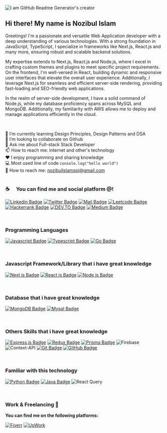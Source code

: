 ![I am GitHub Readme Generator's creator](https://media.licdn.com/dms/image/v2/D5616AQGoki0quzKzCg/profile-displaybackgroundimage-shrink_350_1400/profile-displaybackgroundimage-shrink_350_1400/0/1720179299560?e=1741824000&v=beta&t=ee6kGp1Wluhg1j1WoMB5mtzYkwjBAngM1mUvuo1mZdQ)

## Hi there! My name is Nozibul Islam

Greetings! I'm a passionate and versatile  Web Application developer with a deep understanding of various technologies. With a strong foundation in JavaScript, TypeScript, I specialize in frameworks like Next.js, React.js and many more, ensuring robust and scalable backend solutions.

My expertise extends to Next.js, React.js and Node.js, where I excel in crafting custom themes and plugins to meet specific project requirements. On the frontend, I'm well-versed in React, building dynamic and responsive user interfaces that elevate the overall user experience. Additionally, I leverage Next.js for seamless and efficient server-side rendering, providing fast-loading and SEO-friendly web applications.

In the realm of server-side development, I have a solid command of Node.js, while my database proficiency spans across MySQL and MongoDB. Additionally, my familiarity with AWS allows me to deploy and manage applications efficiently in the cloud.

<br/>

🌱 I’m currently learning Design Principles, Design Patterns and DSA <br/>
👯 I’m looking to collaborate on Github <br/>
💬 Ask me about Full-stack Stack Developer <br/>
📫 How to reach me: internet and other's technology <br/>
:hearts: I enjoy programming and sharing knowledge <br/>
:computer: Most used line of code `console.log("hello world")` <br/>
:e-mail: How to reach me: nozibulislamspi@gmail.com<br/> <br/>



### :coffee: &emsp;You can find me and social platform @!

[![Linkedin Badge](https://img.shields.io/badge/LinkedIn-0077B5?style=for-the-badge&logo=linkedin&logoColor=white)](https://www.linkedin.com/in/Nozibul/) 
[![Twitter Badge](https://img.shields.io/badge/Twitter-1DA1F2?style=for-the-badge&logo=twitter&logoColor=white)](https://twitter.com/Nozibul8) 
[![Mail Badge](https://img.shields.io/badge/Gmail-D14836?style=for-the-badge&logo=gmail&logoColor=white)](mailto:nozibulislamspi@gmail.com)
[![Leetcode Badge](https://img.shields.io/badge/-LeetCode-FFA116?style=for-the-badge&logo=LeetCode&logoColor=black)](https://leetcode.com/u/Nozibul_Islam/) 
[![Hackerrank Badge](https://img.shields.io/badge/-Hackerrank-00EA64?style=flat&logo=HackerRank&logoColor=white)](https://www.hackerrank.com/profile/nozibulislamspi) 
[![DEV.TO Badge](https://img.shields.io/badge/dev.to-0A0A0A?style=for-the-badge&logo=devdotto&logoColor=white)](https://dev.to/nozibul_islam_113b1d5334f)
[![Medium Badge](https://img.shields.io/badge/Medium-12100E?style=for-the-badge&logo=medium&logoColor=white)](https://medium.com/@nozibulislamspi)

<br/>

### Programming Languages

[![Javascript Badge](https://img.shields.io/badge/-Javascript-F0DB4F?style=for-the-badge&labelColor=black&logo=javascript&logoColor=F0DB4F)](#) 
[![Typescript Badge](https://img.shields.io/badge/-Typescript-007acc?style=for-the-badge&labelColor=black&logo=typescript&logoColor=007acc)](#)
[![Go Badge](https://img.shields.io/badge/Go-00ADD8?style=for-the-badge&logo=go&logoColor=white)](#)

<br/>

### Javascript Framework/Library that i have great knowledge

[![Next js Badge](https://img.shields.io/badge/-Next.js-192a56?style=for-the-badge&labelColor=black&logo=next.js&logoColor=ffffff)](#)
[![React js Badge](https://img.shields.io/badge/-React-61DBFB?style=for-the-badge&labelColor=black&logo=react&logoColor=61DBFB)](#)
[![Node js Badge](https://img.shields.io/badge/-nodejs-3C873A?style=for-the-badge&labelColor=black&logo=node.js&logoColor=3C873A)](#)

<br/>

### Database that i have great knowledge

[![MongoDB Badge](https://img.shields.io/badge/MongoDB-4EA94B?style=for-the-badge&logo=mongodb&logoColor=white)](#)
[![Mysql Badge](https://img.shields.io/badge/MySQL-00000F?style=for-the-badge&logo=mysql&logoColor=white)](#)

<br/>

### Others Skills that i have great knowledge

[![Express.js Badge](https://img.shields.io/badge/Express.js-404D59?style=for-the-badge)](#)
[![Redux Badge](https://img.shields.io/badge/Redux-593D88?style=for-the-badge&logo=redux&logoColor=white)](#)
[![Prisma Badge](https://img.shields.io/badge/Prisma-3982CE?style=for-the-badge&logo=Prisma&logoColor=white)](#)
![Firebase](https://img.shields.io/badge/firebase-%23039BE5.svg?style=for-the-badge&logo=firebase)
![Context-API](https://img.shields.io/badge/Context--Api-000000?style=for-the-badge&logo=react)
[![Git Badge](https://img.shields.io/badge/GIT-E44C30?style=for-the-badge&logo=git&logoColor=white)](#)
[![GitHub Badge](https://img.shields.io/badge/GitHub-100000?style=flat&logo=github&logoColor=white)](#)

<br/>

### Familiar with this technology

[![Python Badge](https://img.shields.io/badge/Python-3776AB?style=for-the-badge&logo=python&logoColor=white)](#)
[![Java Badge](https://img.shields.io/badge/Java-ED8B00?style=for-the-badge&logo=openjdk&logoColor=white)](#)
![React Query](https://img.shields.io/badge/-React%20Query-FF4154?style=for-the-badge&logo=react%20query&logoColor=white)

<br/>

### Work & Freelancing 💼

**You can find me on the following platforms:**

[![Fiverr](https://img.shields.io/badge/fiverr-1DBF73?style=for-the-badge&logo=fiverr&logoColor=white)](https://www.fiverr.com/nozibul_islam?up_rollout=true)
[![UpWork](https://img.shields.io/badge/UpWork-6FDA44?style=for-the-badge&logo=Upwork&logoColor=white)](https://www.upwork.com/freelancers/~014e96fe7d870f6f99?mp_source=share)









